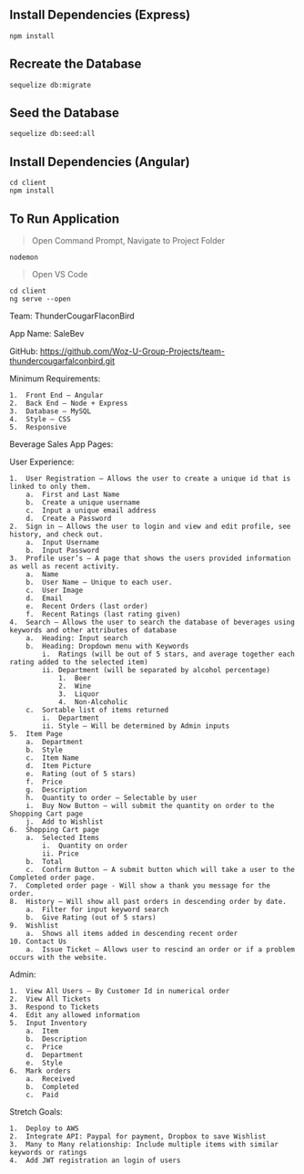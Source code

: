 ## Install Dependencies (Express)
```
npm install
```
## Recreate the Database
```
sequelize db:migrate
```
## Seed the Database
```
sequelize db:seed:all
```
## Install Dependencies (Angular)
```
cd client
npm install
```
## To Run Application
> Open Command Prompt,
> Navigate to Project Folder
```
nodemon
```
> Open VS Code
```
cd client
ng serve --open
```

Team: ThunderCougarFlaconBird

App Name: SaleBev

GitHub: https://github.com/Woz-U-Group-Projects/team-thundercougarfalconbird.git

Minimum Requirements:

    1.	Front End – Angular
    2.	Back End – Node + Express
    3.	Database – MySQL
    4.	Style – CSS
    5.	Responsive
    
Beverage Sales App Pages:

User Experience:

    1.	User Registration – Allows the user to create a unique id that is linked to only them.
        a.	First and Last Name
        b.	Create a unique username
        c.	Input a unique email address
        d.	Create a Password
    2.	Sign in – Allows the user to login and view and edit profile, see history, and check out.
        a.	Input Username
        b.	Input Password
    3.	Profile user’s – A page that shows the users provided information as well as recent activity.
        a.	Name
        b.	User Name – Unique to each user.
        c.	User Image
        d.	Email
        e.	Recent Orders (last order)
        f.	Recent Ratings (last rating given)
    4.	Search – Allows the user to search the database of beverages using keywords and other attributes of database 
        a.	Heading: Input search
        b.	Heading: Dropdown menu with Keywords
            i.	Ratings (will be out of 5 stars, and average together each rating added to the selected item)
            ii.	Department (will be separated by alcohol percentage)
                1.	Beer
                2.	Wine
                3.	Liquor
                4.	Non-Alcoholic
        c.	Sortable list of items returned
            i.	Department
            ii.	Style – Will be determined by Admin inputs
    5.	Item Page
        a.	Department
        b.	Style
        c.	Item Name
        d.	Item Picture
        e.	Rating (out of 5 stars)
        f.	Price
        g.	Description
        h.	Quantity to order – Selectable by user
        i.	Buy Now Button – will submit the quantity on order to the Shopping Cart page
        j.	Add to Wishlist
    6.	Shopping Cart page
        a.	Selected Items
            i.	Quantity on order
            ii.	Price
        b.	Total 
        c.	Confirm Button – A submit button which will take a user to the Completed order page. 
    7.	Completed order page - Will show a thank you message for the order.
    8.	History – Will show all past orders in descending order by date.
        a.	Filter for input keyword search
        b.	Give Rating (out of 5 stars)
    9.	Wishlist
        a.	Shows all items added in descending recent order
    10.	Contact Us
        a.	Issue Ticket – Allows user to rescind an order or if a problem occurs with the website.
        
Admin:

    1.	View All Users – By Customer Id in numerical order
    2.	View All Tickets
    3.	Respond to Tickets 
    4.	Edit any allowed information
    5.	Input Inventory
        a.	Item
        b.	Description
        c.	Price
        d.	Department
        e.	Style
    6.	Mark orders
        a.	Received
        b.	Completed
        c.	Paid
        
Stretch Goals:

    1.	Deploy to AWS
    2.	Integrate API: Paypal for payment, Dropbox to save Wishlist
    3.	Many to Many relationship: Include multiple items with similar keywords or ratings
    4.	Add JWT registration an login of users

